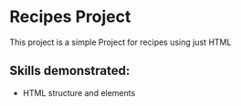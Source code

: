 # Recipes Project

This project is a simple Project for recipes using just HTML 

## Skills demonstrated:
- HTML structure and elements

